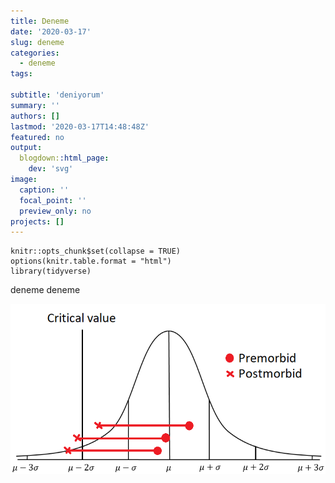 ```yaml
---
title: Deneme
date: '2020-03-17'
slug: deneme
categories:
  - deneme
tags:

subtitle: 'deniyorum'
summary: ''
authors: []
lastmod: '2020-03-17T14:48:48Z'
featured: no
output:
  blogdown::html_page:
    dev: 'svg'
image: 
  caption: ''
  focal_point: ''
  preview_only: no
projects: []
---
```

```{r setup, include=FALSE}
knitr::opts_chunk$set(collapse = TRUE)
options(knitr.table.format = "html") 
library(tidyverse)
```

deneme deneme

![](single_case.png)


